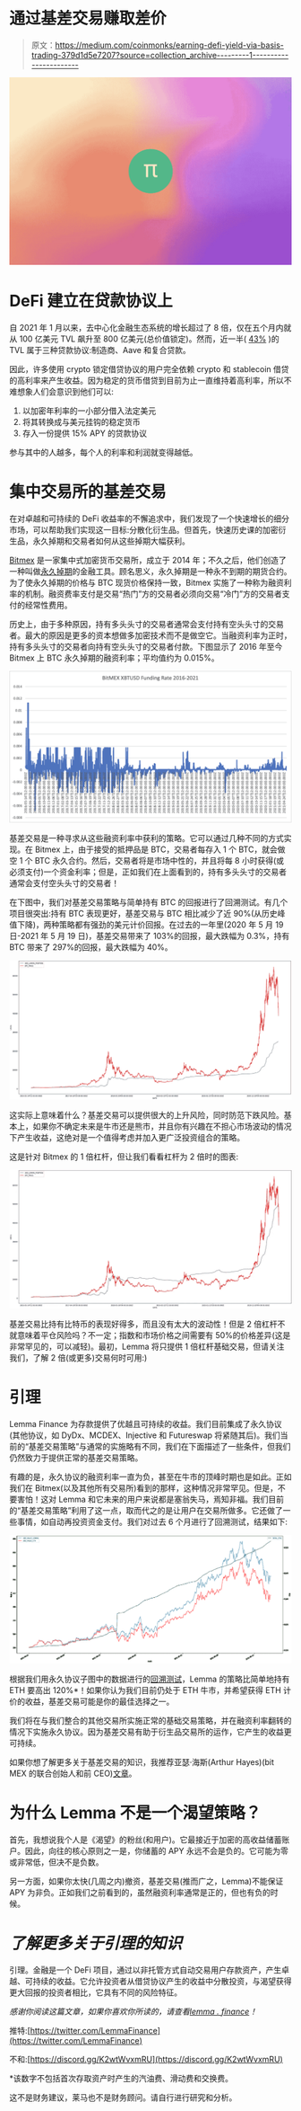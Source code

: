 # 通过基差交易赚取差价

> 原文：<https://medium.com/coinmonks/earning-defi-yield-via-basis-trading-379d1d5e7207?source=collection_archive---------1----------------------->

![](img/a96637d234989868507b0ff3871dac39.png)

# DeFi 建立在贷款协议上

自 2021 年 1 月以来，去中心化金融生态系统的增长超过了 8 倍，仅在五个月内就从 100 亿美元 TVL 飙升至 800 亿美元(总价值锁定)。然而，近一半( [43%](https://defipulse.com/) )的 TVL 属于三种贷款协议:制造商、Aave 和复合贷款。

因此，许多使用 crypto 锁定借贷协议的用户完全依赖 crypto 和 stablecoin 借贷的高利率来产生收益。因为稳定的货币借贷到目前为止一直维持着高利率，所以不难想象人们会意识到他们可以:

1.  以加密年利率的一小部分借入法定美元
2.  将其转换成与美元挂钩的稳定货币
3.  存入一份提供 15% APY 的贷款协议

参与其中的人越多，每个人的利率和利润就变得越低。

# 集中交易所的基差交易

在对卓越和可持续的 DeFi 收益率的不懈追求中，我们发现了一个快速增长的细分市场，可以帮助我们实现这一目标:分散化衍生品。但首先，快速历史课的加密衍生品，永久掉期和交易者如何从这些掉期大幅获利。

[Bitmex](/coinmonks/bitmex-review-280ca1c00980) 是一家集中式加密货币交易所，成立于 2014 年；不久之后，他们创造了一种叫做[永久掉期](https://www.bitmex.com/app/perpetualContractsGuide)的金融工具。顾名思义，永久掉期是一种永不到期的期货合约。为了使永久掉期的价格与 BTC 现货价格保持一致，Bitmex 实施了一种称为融资利率的机制。融资费率支付是交易“热门”方的交易者必须向交易“冷门”方的交易者支付的经常性费用。

历史上，由于多种原因，持有多头头寸的交易者通常会支付持有空头头寸的交易者。最大的原因是更多的资本想做多加密技术而不是做空它。当融资利率为正时，持有多头头寸的交易者向持有空头头寸的交易者付款。下图显示了 2016 年至今 Bitmex 上 BTC 永久掉期的融资利率；平均值约为 0.015%。

![](img/f303f186132a4f8e9ec4571beb34c373.png)

基差交易是一种寻求从这些融资利率中获利的策略。它可以通过几种不同的方式实现。在 Bitmex 上，由于接受的抵押品是 BTC，交易者每存入 1 个 BTC，就会做空 1 个 BTC 永久合约。然后，交易者将是市场中性的，并且将每 8 小时获得(或必须支付)一个资金利率；但是，正如我们在上面看到的，持有多头头寸的交易者通常会支付空头头寸的交易者！

在下图中，我们对基差交易策略与简单持有 BTC 的回报进行了回溯测试。有几个项目很突出:持有 BTC 表现更好，基差交易与 BTC 相比减少了近 90%(从历史峰值下降)，两种策略都有强劲的美元计价回报。在过去的一年里(2020 年 5 月 19 日-2021 年 5 月 19 日)，基差交易带来了 103%的回报，最大跌幅为 0.3%，持有 BTC 带来了 297%的回报，最大跌幅为 40%。

![](img/4560504e850c7a1dbd45077591eb664b.png)

这实际上意味着什么？基差交易可以提供很大的上升风险，同时防范下跌风险。基本上，如果你不确定未来是牛市还是熊市，并且你有兴趣在不担心市场波动的情况下产生收益，这绝对是一个值得考虑并加入更广泛投资组合的策略。

这是针对 Bitmex 的 1 倍杠杆，但让我们看看杠杆为 2 倍时的图表:

![](img/bdb57bc37d6f72e645b84f0feeb18a59.png)

基差交易比持有比特币的表现好得多，而且没有太大的波动性！但是 2 倍杠杆不就意味着平仓风险吗？不一定；指数和市场价格之间需要有 50%的价格差异(这是非常罕见的，可以减轻)。最初，Lemma 将只提供 1 倍杠杆基础交易，但请关注我们，了解 2 倍(或更多)交易何时可用:)

# 引理

Lemma Finance 为存款提供了优越且可持续的收益。我们目前集成了永久协议(其他协议，如 DyDx、MCDEX、Injective 和 Futureswap 将紧随其后)。我们当前的“基差交易策略”与通常的实施略有不同，我们在下面描述了一些条件，但我们仍然致力于提供正常的基差交易策略。

有趣的是，永久协议的融资利率一直为负，甚至在牛市的顶峰时期也是如此。正如我们在 Bitmex(以及其他所有交易所)看到的那样，这种情况非常罕见。但是，不要害怕！这对 Lemma 和它未来的用户来说都是塞翁失马，焉知非福。我们目前的“基差交易策略”利用了这一点，取而代之的是让用户在交易所做多。它还做了一些事情，如自动再投资资金支付。我们对过去 6 个月进行了回溯测试，结果如下:

![](img/f36b04556d265065ac72b50a914ce42d.png)

根据我们用永久协议子图中的数据进行的[回溯测试](https://colab.research.google.com/drive/14qf3klgfBZa1Ah4oPaKsggRfdxgeGZ9L?usp=sharing)，Lemma 的策略比简单地持有 ETH 要高出 120%*！如果你认为我们目前仍处于 ETH 牛市，并希望获得 ETH 计价的收益，基差交易可能是你的最佳选择之一。

我们将在与我们整合的其他交易所实施正常的基础交易策略，并在融资利率翻转的情况下实施永久协议。因为基差交易有助于衍生品交易所的运作，它产生的收益更可持续。

如果你想了解更多关于基差交易的知识，我推荐亚瑟·海斯(Arthur Hayes)(bit MEX 的联合创始人和前 CEO)[文章](https://cryptohayes.medium.com/all-aboard-4d50435190d6)。

# 为什么 Lemma 不是一个渴望策略？

首先，我想说我个人是《渴望》的粉丝(和用户)。它最接近于加密的高收益储蓄账户。因此，向往的核心原则之一是，你储蓄的 APY 永远不会是负的。它可能为零或非常低，但决不是负数。

另一方面，如果你太快(几周之内)撤资，基差交易(推而广之，Lemma)不能保证 APY 为非负。正如我们之前看到的，虽然融资利率通常是正的，但也有负的时候。

# *了解更多关于引理的知识*

引理。金融是一个 DeFi 项目，通过以非托管方式自动交易用户存款资产，产生卓越、可持续的收益。它允许投资者从借贷协议产生的收益中分散投资，与渴望获得更大回报的投资者相比，它具有不同的风险特征。

*感谢你阅读这篇文章，如果你喜欢你所读的，请查看*[*lemma . finance*](http://lemma.finance/)*！*

推特:[https://twitter.com/LemmaFinance](https://twitter.com/LemmaFinance)

不和:[https://discord.gg/K2wtWvxmRU](https://discord.gg/K2wtWvxmRU)

*该数字不包括首次存取资产时产生的汽油费、滑动费和交换费。

这不是财务建议，莱马也不是财务顾问。请自行进行研究和分析。